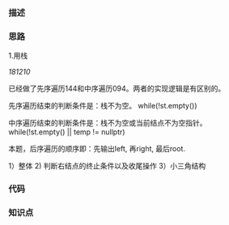 ### 描述

### 思路

1.用栈

*181210*

已经做了先序遍历144和中序遍历094。两者的实现逻辑是有区别的。

先序遍历结束的判断条件是：栈不为空。 while(!st.empty())

中序遍历结束的判断条件是：栈不为空或当前结点不为空指针。 while(!st.empty() || temp != nullptr)

本题，后序遍历的顺序即：先输出left, 再right, 最后root.

1）整体
2) 判断右结点的终止条件以及收尾操作
3）小三角结构


### 代码

### 知识点
